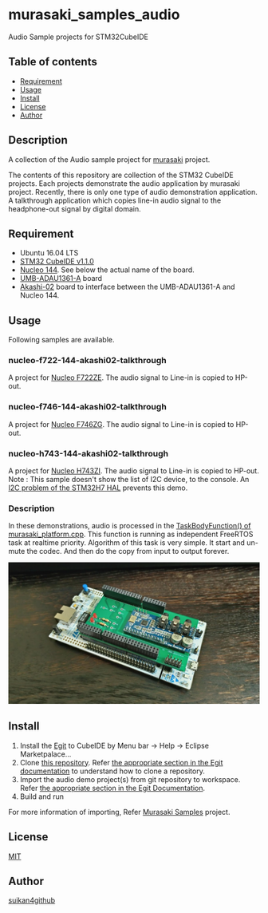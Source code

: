 # murasaki_samples_audio
Audio Sample projects for STM32CubeIDE

## Table of contents
* [Requirement](#requirement)
* [Usage](#usage)
* [Install](#install)
* [License](#license)
* [Author](#author)


## Description
A collection of the Audio sample project for [murasaki](https://github.com/suikan4github/murasaki) project. 

The contents of this repository are collection of the STM32 CubeIDE projects. Each projects demonstrate the audio application by murasaki project. Recently, there is only one type of audio demonstration application. A talkthrough application which copies line-in audio signal to the headphone-out signal by digital domain. 

## Requirement
- Ubuntu 16.04 LTS
- [STM32 CubeIDE v1.1.0](https://www.st.com/en/development-tools/stm32cubeide.html)
- [Nucleo 144](https://www.st.com/ja/evaluation-tools/stm32-nucleo-boards.html). See below the actual name of the board. 
- [UMB-ADAU1361-A](http://dsps.shop-pro.jp/?pid=82798273) board
- [Akashi-02](https://github.com/suikan4github/Akashi-02) board to interface between the UMB-ADAU1361-A and Nucleo 144.

## Usage
Following samples are available. 

### nucleo-f722-144-akashi02-talkthrough
A project for [Nucleo F722ZE](https://www.st.com/content/st_com/ja/products/evaluation-tools/product-evaluation-tools/mcu-mpu-eval-tools/stm32-mcu-mpu-eval-tools/stm32-nucleo-boards/nucleo-f722ze.html). The audio signal to Line-in is copied to HP-out.

### nucleo-f746-144-akashi02-talkthrough
A project for [Nucleo F746ZG](https://www.st.com/content/st_com/ja/products/evaluation-tools/product-evaluation-tools/mcu-mpu-eval-tools/stm32-mcu-mpu-eval-tools/stm32-nucleo-boards/nucleo-f746zg.html). The audio signal to Line-in is copied to HP-out. 

### nucleo-h743-144-akashi02-talkthrough
A project for [Nucleo H743ZI](https://www.st.com/content/st_com/ja/products/evaluation-tools/product-evaluation-tools/mcu-mpu-eval-tools/stm32-mcu-mpu-eval-tools/stm32-nucleo-boards/nucleo-h743zi.html). The audio signal to Line-in is copied to HP-out. Note : This sample doesn't show the list of I2C device, to the console. An [I2C problem of the STM32H7 HAL](https://community.st.com/s/question/0D70X000007PwXg/bug-report-h743-hali2ctransmitit-respond-incorrectly-when-it-receives-nak) prevents this demo. 


### Description
In these demonstrations, audio is processed in the [TaskBodyFunction() of murasaki_platform.cpp](https://github.com/suikan4github/murasaki_samples_audio/blob/f5f244cac2e12f1a8772ab1323214e0768015867/nucleo-f722-144-akashi02-talkthrough/Core/Src/murasaki_platform.cpp#L605). This function is running as independent FreeRTOS task at realtime priority. Algorithm of this task is very simple. It start and un-mute the codec. And then do the copy from input to output forever. 

![Nucleo 144 + audio board](img/P_20191125_224443_vHDR_On_HP.jpg)

## Install
1. Install the [Egit](https://www.eclipse.org/egit/) to CubeIDE by Menu bar -> Help -> Eclipse Marketpalace...
1. Clone [this repository](https://github.com/suikan4github/murasaki_samples_audio.git). Refer [the appropriate section in the Egit documentation](https://wiki.eclipse.org/EGit/User_Guide#Cloning_Remote_Repositories) to understand how to clone a repository.
1. Import the audio demo project(s) from git repository to workspace. Refer [the appropriate section in the Egit Documentation](https://wiki.eclipse.org/EGit/User_Guide#Starting_from_existing_Git_Repositories).
1. Build and run

For more information of importing, Refer [Murasaki Samples](https://github.com/suikan4github/murasaki_samples) project. 

## License

[MIT](LICENSE)

## Author

[suikan4github](https://github.com/suikan4github)
